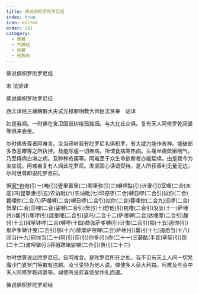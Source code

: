 ```yaml
---
title: 佛说俱枳罗陀罗尼经
index: true
icon: editor
order: 201
category:
  - 佛藏
  - 大藏经
  - 经藏
  - 密教部
---
```


  佛说俱枳罗陀罗尼经  

宋 法贤译  

佛说俱枳罗陀罗尼经  

西天译经三藏朝散大夫试光禄卿明教大师臣法贤奉　诏译  

如是我闻。一时佛在舍卫国祇树给孤独园。与大比丘众俱。复有天人阿修罗乾闼婆等俱来会坐。  

尔时佛告尊者阿难言。汝当谛听我有陀罗尼名俱枳罗。有大威力能作吉祥。能破部多及恶曜等之所执持。及能除瘥一切疾病。所谓食病寒热病。头痛半痛欬瘷喘气。乃至痔病白淋之病。及种种疮痍等。阿难至于众生命欲断者亦能延续。由是我今为汝宣说。阿难若复有人闻此陀罗尼。发坚固心读诵受持。是人所获善利无量无边。尔时世尊即说陀罗尼曰。  

怛[寧*也](切身下同)他(引一)唵(引)壹里蜜里(二)唧里弥(引三)嚩啰酤(引)计隶(引)室哩(二合)末底(四)昆拏隶(引五)农讷毗(六)农讷毗(七)印捺啰(二合)嚩日啰(二合引)拟你(二合)暮哩你(二合八)萨哩嚩(二合)嚩日啰(二合引)拟你(二合)暮哩你(二合九)没啰(二合)贺摩(二合)莎哩(二合)娑嚩(二合引)贺(引十)野他(引)杌噜(二合引)没驮(十一)萨埵(引)曩(引)尾啰(引)誐室哩(二合引)瑟吒(二合十二)萨哩嚩(二合)达哩摩(二合引)赧(引十三)誐拏钵啰(二合)嚩啰(十四)商伽萨爹嚩(引)计曳(二合引)那(十五)遏你(引)那萨爹嚩计曳(二合引)那(十六)摩摩萨哩嚩(二合)萨埵(引)曩(引十七)遏悉当(十八)闭当(十九)珂你当(二十)阿(引)莎(引)你多(引)你(二十一)三藐酤(半音)窣契(引)那(二十二)波哩拏(引)莽誐蹉睹娑嚩(二合引)贺(引二十三)  

尔时世尊说此陀罗尼已。告阿难言。是陀罗尼所在之处。我不见有天上人间一切梵魔沙门婆罗门等敢有违越。汝当受持为他人说。俾使多人获大利益。阿难及与会中天人阿修罗乾闼婆等。闻佛所说欢喜信受作礼而退。  

佛说俱枳罗陀罗尼经  
